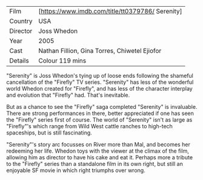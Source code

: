 | | |
|-|-|
Film|[https://www.imdb.com/title/tt0379786/ Serenity]
Country|USA
Director|Joss Whedon
Year|2005
Cast|Nathan Fillion, Gina Torres, Chiwetel Ejiofor
Details|Colour 119 mins

"Serenity" is Joss Whedon's
tying up of loose ends following the shameful cancellation of the "Firefly"
TV series.  "Serenity" has less of the wonderful world Whedon created for "Firefly", and
has less of the character interplay and evolution that "Firefly" had.  That's
inevitable.

But as a chance to see the "Firefly" saga completed "Serenity" is invaluable.
There are strong performances in there, better appreciated if one has seen the
"Firefly" series first of course.  The world of "Serenity" isn't as large as
"Firefly"'s which range from Wild West cattle ranches to high-tech spaceships,
but is still fascinating.

"Serenity"'s story arc focusses on River more than Mal, and becomes her
redeeming her life.  Whedon toys with the viewer at the climax of the film,
allowing him as director to have his cake and eat it.  Perhaps more a tribute to
the "Firefly" series than a standalone film in its own right, but still
an enjoyable SF movie in which right triumphs over wrong.
